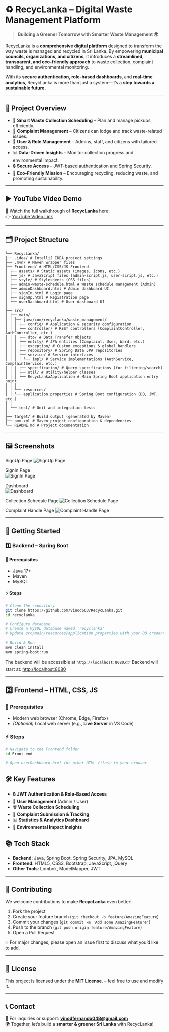 # ♻️ RecycLanka – Digital Waste Management Platform

> **Building a Greener Tomorrow with Smarter Waste Management 🌍**

RecycLanka is a **comprehensive digital platform** designed to transform the way waste is managed and recycled in Sri Lanka. By empowering **municipal councils, organizations, and citizens**, it introduces a **streamlined, transparent, and eco-friendly approach** to waste collection, complaint handling, and environmental monitoring.

With its **secure authentication**, **role-based dashboards**, and **real-time analytics**, RecycLanka is more than just a system—it’s a **step towards a sustainable future.**

---

## 🌟 Project Overview

- 📅 **Smart Waste Collection Scheduling** – Plan and manage pickups efficiently.
- 📝 **Complaint Management** – Citizens can lodge and track waste-related issues.
- 👥 **User & Role Management** – Admins, staff, and citizens with tailored access.
- 📊 **Data-Driven Insights** – Monitor collection progress and environmental impact.
- 🔒 **Secure Access** – JWT-based authentication and Spring Security.
- 🌱 **Eco-Friendly Mission** – Encouraging recycling, reducing waste, and promoting sustainability.

---

## ▶️ YouTube Video Demo

🎥 Watch the full walkthrough of **RecycLanka** here:  
👉 [YouTube Video Link](https://youtu.be/QEaUSxwNi7Q)

---

## 🗂️ Project Structure

````
└── RecycLanka/
├── .idea/ # IntelliJ IDEA project settings
├── .mvn/ # Maven wrapper files
├── Front-end/ # HTML/CSS/JS Frontend
│ ├── assets/ # Static assets (images, icons, etc.)
│ ├── js/ # JavaScript files (admin-script.js, user-script.js, etc.)
│ ├── style/ # Stylesheets (CSS files)
│ ├── admin-waste-schedule.html # Waste schedule management (Admin)
│ ├── adminDashboard.html # Admin dashboard UI
│ ├── signIn.html # Login page
│ ├── signUp.html # Registration page
│ └── userDashboard.html # User dashboard UI
│
├── src/
│ ├── main/
│ │ ├── java/com/recyclanka/waste_management/
│ │ │ ├── config/ # Application & security configuration
│ │ │ ├── controller/ # REST controllers (ComplaintController, AuthController, etc.)
│ │ │ ├── dto/ # Data Transfer Objects
│ │ │ ├── entity/ # JPA entities (Complaint, User, Ward, etc.)
│ │ │ ├── exception/ # Custom exceptions & global handlers
│ │ │ ├── repository/ # Spring Data JPA repositories
│ │ │ ├── service/ # Service interfaces
│ │ │ │ └── impl/ # Service implementations (AuthService, ComplaintService, etc.)
│ │ │ ├── specification/ # Query specifications (for filtering/search)
│ │ │ ├── util/ # Utility/helper classes
│ │ │ └── RecycLankaApplication # Main Spring Boot application entry point
│ │ │
│ │ └── resources/
│ │ └── application.properties # Spring Boot configuration (DB, JWT, etc.)
│ │
│ └── test/ # Unit and integration tests
│
├── target/ # Build output (generated by Maven)
├── pom.xml # Maven project configuration & dependencies
└── README.md # Project documentation
````

---

## 🖼️ Screenshots

SignUp Page
![SignUp Page](https://i.imgur.com/jewyKBK.png)

SignIn Page  
![SignIn Page](https://i.imgur.com/bmDdXp2.png)

Dashboard  
![Dashboard](https://i.imgur.com/RPMrewi.png)

Collection Schedule Page
![Collection Schedule Page](https://i.imgur.com/G5cZSE4.png)

Complaint Handle Page
![Complaint Handle Page](https://i.imgur.com/GFDTOzT.png)

---

## 🚀 Getting Started

### 1️⃣ Backend – Spring Boot

#### 📌 Prerequisites
- Java 17+
- Maven
- MySQL

#### ⚡ Steps
```bash
# Clone the repository
git clone https://github.com/Vinod663/RecycLanka.git
cd recyclanka

# Configure database
# Create a MySQL database named 'recyclanka'
# Update src/main/resources/application.properties with your DB credentials

# Build & Run
mvn clean install
mvn spring-boot:run
```
The backend will be accessible at `http://localhost:8080`.👉 Backend will start at: [http://localhost:8080](http://localhost:8080)

---

## 2️⃣ Frontend – HTML, CSS, JS

### 📌 Prerequisites
- Modern web browser (Chrome, Edge, Firefox)
- *(Optional)* Local web server (e.g., **Live Server** in VS Code)

### ⚡ Steps
```bash
# Navigate to the Frontend folder
cd Front-end

# Open userDashboard.html (or other HTML files) in your browser
```

## 🛠️ Key Features

- 🔒 **JWT Authentication & Role-Based Access**
- 👥 **User Management** (Admin / User)
- 🗑️ **Waste Collection Scheduling**
- 📝 **Complaint Submission & Tracking**
- 📊 **Statistics & Analytics Dashboard**
- 🌱 **Environmental Impact Insights**  

## 📚 Tech Stack

- **Backend**: Java, Spring Boot, Spring Security, JPA, MySQL
- **Frontend**: HTML5, CSS3, Bootstrap, JavaScript, jQuery
- **Other Tools**: Lombok, ModelMapper, JWT

---

## 🤝 Contributing

We welcome contributions to make **RecycLanka** even better!

1. Fork the project
2. Create your feature branch (`git checkout -b feature/AmazingFeature`)
3. Commit your changes (`git commit -m 'Add some AmazingFeature'`)
4. Push to the branch (`git push origin feature/AmazingFeature`)
5. Open a Pull Request

💡 For major changes, please open an issue first to discuss what you’d like to add.

---

## 📜 License

This project is licensed under the **MIT License**. – feel free to use and modify it.

---

## 📞 Contact

📧 For inquiries or support: **vinodfernando048@gmail.com**  
🌍 Together, let’s build a **smarter & greener Sri Lanka** with RecycLanka!  





